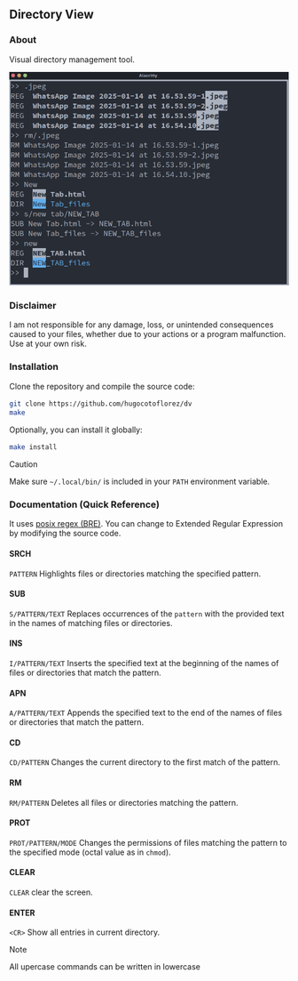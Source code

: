 ## Directory View

### About
Visual directory management tool.

![image](./image.png)

### Disclaimer
I am not responsible for any damage, loss, or unintended
consequences caused to your files, whether due to your
actions or a program malfunction. Use at your own risk.

### Installation

Clone the repository and compile the source code:
```sh
git clone https://github.com/hugocotoflorez/dv
make
```

Optionally, you can install it globally:
```sh
make install
```

>[!CAUTION]
> Make sure `~/.local/bin/` is included in your `PATH`
environment variable.

### Documentation (Quick Reference)

It uses [posix regex (BRE)](https://en.wikibooks.org/wiki/Regular_Expressions/POSIX_Basic_Regular_Expressions).
You can change to Extended Regular Expression by
modifying the source code.

#### SRCH
`PATTERN`
Highlights files or directories matching the specified
pattern.

#### SUB
`S/PATTERN/TEXT`
Replaces occurrences of the `pattern` with the provided
text in the names of matching files or directories.

#### INS
`I/PATTERN/TEXT`
Inserts the specified text at the beginning of the names
of files or directories that match the pattern.

#### APN
`A/PATTERN/TEXT`
Appends the specified text to the end of the names of files
or directories that match the pattern.

#### CD
`CD/PATTERN`
Changes the current directory to the first match of the
pattern.

#### RM
`RM/PATTERN`
Deletes all files or directories matching the pattern.

#### PROT
`PROT/PATTERN/MODE`
Changes the permissions of files matching the pattern to the
specified mode (octal value as in `chmod`).

#### CLEAR
`CLEAR` clear the screen.

#### ENTER
`<CR>` Show all entries in current directory.

>[!NOTE]
> All upercase commands can be written in lowercase
